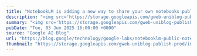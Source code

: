 ```yaml
---
title: "NotebookLM is adding a new way to share your own notebooks publicly."
description: "<img src='https://storage.googleapis.com/gweb-uniblog-publish-prod/images/NotebookLMSharing_SS.max-600x600.format-webp.webp' />Many people who use NotebookLM already share their notebooks with classmates, coworkers, students and friends. Today, we're making sharing and curation easier — with pub…"
summary: "<img src='https://storage.googleapis.com/gweb-uniblog-publish-prod/images/NotebookLMSharing_SS.max-600x600.format-webp.webp' />Many people who use NotebookLM already share their notebooks with classmates, coworkers, students and friends. Today, we're making sharing and curation easier — with pub…"
pubDate: "Tue, 03 Jun 2025 16:00:00 +0000"
source: "Google AI Blog"
url: "https://blog.google/technology/google-labs/notebooklm-public-notebooks/"
thumbnail: "https://storage.googleapis.com/gweb-uniblog-publish-prod/images/NotebookLMSharing_SS.max-1440x810.png"
---
```


